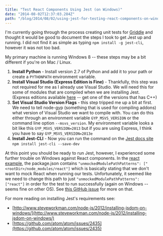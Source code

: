```yaml
---
title: "Test React Components Using Jest (on Windows)"
date: "2014-08-02T12:37:03.284Z"
path: "/blog/2014/08/02/using-jest-for-testing-react-components-on-windows/"
---
```


I'm currently going through the process creating unit tests for [Griddle](http://dynamictyped.github.io/Griddle) and thought it would be good to document the steps I took to get Jest up and running. I did not find it as simple as typing `npm install -g jest-cli`, however it was not too bad.

My primary machine is running Windows 8 -- these steps may be a bit different if you're on Mac / Linux.

1. **Install Python** - Install version 2.7 of Python and add it to your path or create a `PYTHONPATH` environment variable.
2. **Install Visual Studio (Express Edition is Fine)** - Thankfully, this step was not required for me as I already use Visual Studio. We will need this for some of modules that are compiled when we are installing Jest. (Express editions available [here](http://www.visualstudio.com/en-us/products/visual-studio-express-vs.aspx) -- get one of the versions that has C++)
3. **Set Visual Studio Version Flags** - this step tripped me up a bit at first. We need to tell node-gyp (something that is used for compiling addons) what version of Visual Studio we want to compile with. You can do this either through an environment variable `GYP_MSVS_VERSION` or the command line option `--msvs_version`. My environment variable looks a bit like this `GYP_MSVS_VERSION=2013` but if you are using Express, I think you have to say `GYP_MSVS_VERSION=2013e`
4. **Install Jest-CLI** - Now you can run the command on the [Jest docs site](http://facebook.github.io/jest/docs/getting-started.html#content) `npm install jest-cli --save-dev`

At this point you should be ready to run Jest, however, I experienced some further trouble on Windows against React components. In the [react example](http://facebook.github.io/jest/docs/tutorial-react.html#content), the package.json contains `"unmockedModulePathPatterns": ["<rootDir>/node_modules/react"]` which is basically stating that we don't want to mock React when running our tests. Unfortunately, it seemed like we need to change this path to just `"unmockedModulePathPatterns": ["react"]` in order for the test to run successfully (again on Windows -- seems fine on other OS). See [this GitHub issue](https://github.com/facebook/jest/issues/100) for more on that.

For more reading on installing Jest's requirements see:

* [http://www.steveworkman.com/node-js/2012/installing-jsdom-on-windows/](http://www.steveworkman.com/node-js/2012/installing-jsdom-on-windows/)
* [https://github.com/atom/atom/issues/2435](https://github.com/atom/atom/issues/2435)
